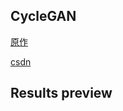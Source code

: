 ## CycleGAN
[原作](https://github.com/vanhuyz/CycleGAN-TensorFlow)

[csdn](https://blog.csdn.net/jiongnima/article/details/80113976)
## Results preview
